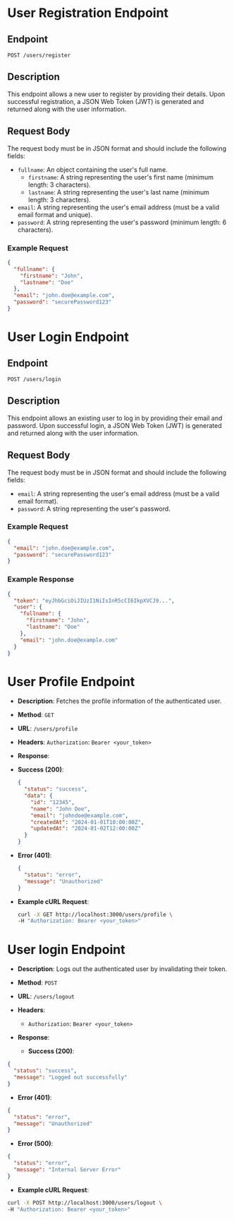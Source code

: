 # User Registration Endpoint

## Endpoint
`POST /users/register`

## Description
This endpoint allows a new user to register by providing their details. Upon successful registration, a JSON Web Token (JWT) is generated and returned along with the user information.

## Request Body
The request body must be in JSON format and should include the following fields:

- `fullname`: An object containing the user's full name.
  - `firstname`: A string representing the user's first name (minimum length: 3 characters).
  - `lastname`: A string representing the user's last name (minimum length: 3 characters).
- `email`: A string representing the user's email address (must be a valid email format and unique).
- `password`: A string representing the user's password (minimum length: 6 characters).

### Example Request
```json
{
  "fullname": {
    "firstname": "John",
    "lastname": "Doe"
  },
  "email": "john.doe@example.com",
  "password": "securePassword123"
}
````

# User Login Endpoint

## Endpoint
`POST /users/login`

## Description
This endpoint allows an existing user to log in by providing their email and password. Upon successful login, a JSON Web Token (JWT) is generated and returned along with the user information.

## Request Body
The request body must be in JSON format and should include the following fields:

- `email`: A string representing the user's email address (must be a valid email format).
- `password`: A string representing the user's password.

### Example Request
```json
{
  "email": "john.doe@example.com",
  "password": "securePassword123"
}
````

### Example Response
```json
{
  "token": "eyJhbGciOiJIUzI1NiIsInR5cCI6IkpXVCJ9...",
  "user": {
    "fullname": {
      "firstname": "John",
      "lastname": "Doe"
    },
    "email": "john.doe@example.com"
  }
}
```

# User Profile Endpoint

- **Description**: Fetches the profile information of the authenticated user.

- **Method**: `GET`

- **URL**: `/users/profile`

- **Headers**: `Authorization`: `Bearer <your_token>`

- **Response**:
- **Success (200)**:
    ```json
    {
      "status": "success",
      "data": {
        "id": "12345",
        "name": "John Doe",
        "email": "johndoe@example.com",
        "createdAt": "2024-01-01T10:00:00Z",
        "updatedAt": "2024-01-02T12:00:00Z"
      }
    }
    ```
- **Error (401)**:
    ```json
    {
      "status": "error",
      "message": "Unauthorized"
    }
    ```

- **Example cURL Request**:
  ```bash
  curl -X GET http://localhost:3000/users/profile \
  -H "Authorization: Bearer <your_token>"
  ```

# User login Endpoint
- **Description**: Logs out the authenticated user by invalidating their token.

- **Method**: `POST`

- **URL**: `/users/logout`

- **Headers**:
  - `Authorization`: `Bearer <your_token>`

- **Response**:

  - **Success (200)**:

```json
{
  "status": "success",
  "message": "Logged out successfully"
}
```
- **Error (401)**:

```json
{
  "status": "error",
  "message": "Unauthorized"
}
```
- **Error (500)**:

```json
{
  "status": "error",
  "message": "Internal Server Error"
}
```
- **Example cURL Request**:
```bash
curl -X POST http://localhost:3000/users/logout \
-H "Authorization: Bearer <your_token>"
```
